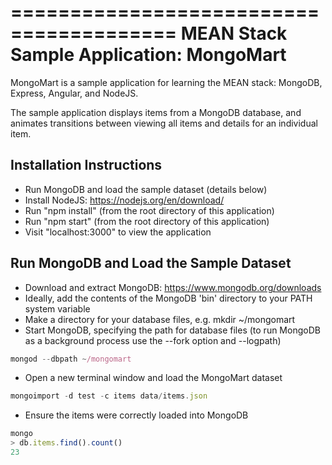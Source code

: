 ========================================
MEAN Stack Sample Application: MongoMart
========================================

MongoMart is a sample application for learning the MEAN stack: MongoDB, Express, Angular, and NodeJS.

The sample application displays items from a MongoDB database, and animates transitions between viewing all items and details for an individual item.

Installation Instructions
-------------------------

- Run MongoDB and load the sample dataset (details below)
- Install NodeJS: https://nodejs.org/en/download/
- Run "npm install" (from the root directory of this application)
- Run "npm start" (from the root directory of this application)
- Visit "localhost:3000" to view the application

Run MongoDB and Load the Sample Dataset
---------------------------------------

- Download and extract MongoDB: https://www.mongodb.org/downloads
- Ideally, add the contents of the MongoDB 'bin' directory to your PATH system variable 
- Make a directory for your database files, e.g. mkdir ~/mongomart
- Start MongoDB, specifying the path for database files (to run MongoDB as a background process use the --fork option and --logpath)

```javascript
mongod --dbpath ~/mongomart
```

- Open a new terminal window and load the MongoMart dataset

```javascript
mongoimport -d test -c items data/items.json
```

- Ensure the items were correctly loaded into MongoDB

```javascript
mongo
> db.items.find().count()
23
```
